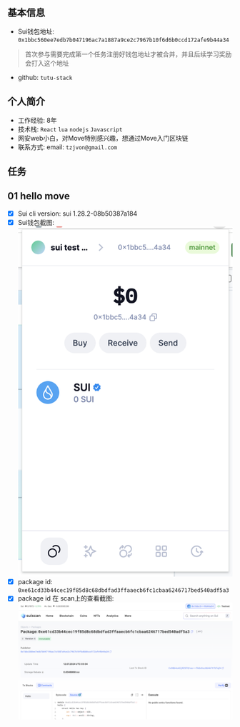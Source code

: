 ## 基本信息
- Sui钱包地址: `0x1bbc560ee7edb7b047196ac7a1887a9ce2c7967b10f6d6b0ccd172afe9b44a34`
> 首次参与需要完成第一个任务注册好钱包地址才被合并，并且后续学习奖励会打入这个地址
- github: `tutu-stack`


## 个人简介
- 工作经验: 8年
- 技术栈: `React` `lua` `nodejs` `Javascript`
- 网安web小白，对Move特别感兴趣，想通过Move入门区块链
- 联系方式: email: `tzjvon@gmail.com` 

## 任务

##   01 hello move  
- [x] Sui cli version: sui 1.28.2-08b50387a184
- [x] Sui钱包截图: ![Sui钱包截图](./images/suiwallet_tutu-stack.png)
- [x] package id: `0xe61cd33b44cec19f85d8c68dbdfad3ffaaecb6fc1cbaa6246717bed540adf5a3`
- [x] package id 在 scan上的查看截图:![Scan截图](./images/suiscan_tutu-stack.png)
